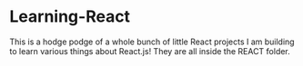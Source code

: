 # Learning-React

This is a hodge podge of a whole bunch of little React projects I am building to learn various things about React.js! 
They are all inside the REACT folder.
